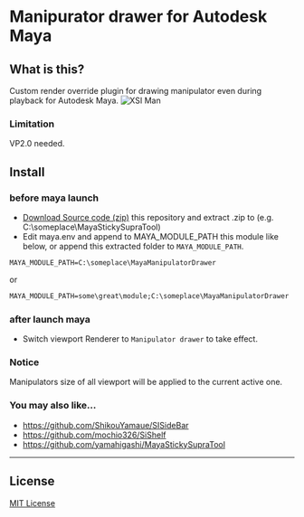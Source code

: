 # Manipurator drawer for Autodesk Maya

What is this?
-------------
Custom render override plugin for drawing manipulator even during playback for Autodesk Maya.
![XSI Man](https://raw.githubusercontent.com/yamahigashi/MayaManipulatorDrawer/master/doc/ss.gif)

### Limitation

VP2.0 needed.

Install
-------

### before maya launch

* [Download Source code (zip)](https://github.com/yamahigashi/MayaManipulatorDrawer/releases/latest) this repository and extract .zip to (e.g. C:\someplace\MayaStickySupraTool)
* Edit maya.env and append to MAYA_MODULE_PATH this module like below, or append this extracted folder to `MAYA_MODULE_PATH`.

```file:bat
MAYA_MODULE_PATH=C:\someplace\MayaManipulatorDrawer
```

or

```bat
MAYA_MODULE_PATH=some\great\module;C:\someplace\MayaManipulatorDrawer
```


### after launch maya

* Switch viewport Renderer to `Manipulator drawer` to take effect.


### Notice
Manipulators size of all viewport will be applied to the current active one.

### You may also like...
* https://github.com/ShikouYamaue/SISideBar
* https://github.com/mochio326/SiShelf
* https://github.com/yamahigashi/MayaStickySupraTool

---

## License

[MIT License](http://en.wikipedia.org/wiki/MIT_License)
